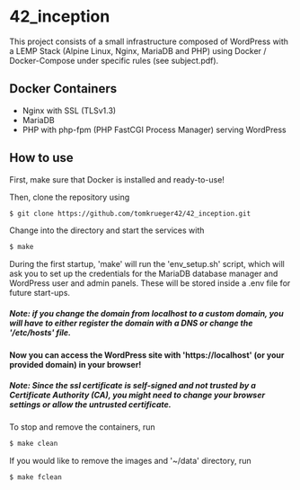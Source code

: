 # 42_inception

This project consists of a small infrastructure composed of WordPress with a LEMP Stack (Alpine Linux, Nginx, MariaDB and PHP) using Docker / Docker-Compose under specific rules (see subject.pdf). 

## Docker Containers
- Nginx with SSL (TLSv1.3)
- MariaDB
- PHP with php-fpm (PHP FastCGI Process Manager) serving WordPress

## How to use
First, make sure that Docker is installed and ready-to-use!

Then, clone the repository using

```sh
$ git clone https://github.com/tomkrueger42/42_inception.git
```

Change into the directory and start the services with

```sh
$ make
```

During the first startup, 'make' will run the 'env_setup.sh' script, which will ask you to set up the credentials for the MariaDB database manager and WordPress user and admin panels. These will be stored inside a .env file for future start-ups. 

##### Note: if you change the domain from localhost to a custom domain, you will have to either register the domain with a DNS or change the '/etc/hosts' file.  

#### Now you can access the WordPress site with 'https://localhost' (or your provided domain) in your browser!

##### Note: Since the ssl certificate is self-signed and not trusted by a Certificate Authority (CA), you might need to change your browser settings or allow the untrusted certificate.

To stop and remove the containers, run
```sh
$ make clean
```
If you would like to remove the images and '~/data' directory, run
```sh
$ make fclean
```
